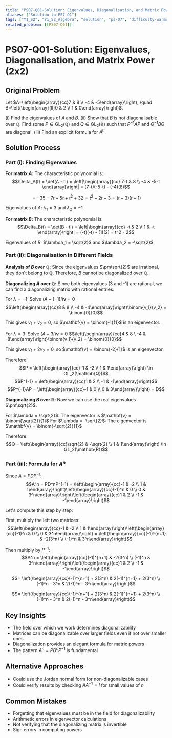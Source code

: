 ```yaml
---
title: "PS07-Q01-Solution: Eigenvalues, Diagonalisation, and Matrix Power (2x2)"
aliases: ["Solution to PS7 Q1"]
tags: ["Y1_S2", "Y1_S2_Algebra", "solution", "ps-07", "difficulty-warmup", "eigenvalues", "diagonalization", "field-extensions"]
related_problem: [[PS07-Q01]]
---
```


# PS07-Q01-Solution: Eigenvalues, Diagonalisation, and Matrix Power (2x2)

## Original Problem
Let $A=\left(\begin{array}{cc}7 & 8 \\ -4 & -5\end{array}\right), \quad B=\left(\begin{array}{ll}0 & 2 \\ 1 & 0\end{array}\right)$.

(i) Find the eigenvalues of $A$ and $B$.
(ii) Show that $B$ is not diagonalisable over $\mathbb{Q}$. Find some $P \in \mathrm{GL}_{2}(\mathbb{Q})$ and $Q \in \mathrm{GL}_{2}(\mathbb{R})$ such that $P^{-1} A P$ and $Q^{-1} B Q$ are diagonal.
(iii) Find an explicit formula for $A^{n}$.

## Solution Process

### Part (i): Finding Eigenvalues

**For matrix $A$:**
The characteristic polynomial is:
$$\Delta_A(t) = \det(A - tI) = \left|\begin{array}{cc}
7-t & 8 \\
-4 & -5-t
\end{array}\right| = (7-t)(-5-t) - (-4)(8)$$

$$= -35 - 7t + 5t + t^2 + 32 = t^2 - 2t - 3 = (t-3)(t+1)$$

Eigenvalues of $A$: $\lambda_1 = 3$ and $\lambda_2 = -1$

**For matrix $B$:**
The characteristic polynomial is:
$$\Delta_B(t) = \det(B - tI) = \left|\begin{array}{cc}
-t & 2 \\
1 & -t
\end{array}\right| = (-t)(-t) - (1)(2) = t^2 - 2$$

Eigenvalues of $B$: $\lambda_1 = \sqrt{2}$ and $\lambda_2 = -\sqrt{2}$

### Part (ii): Diagonalisation in Different Fields

**Analysis of $B$ over $\mathbb{Q}$:**
Since the eigenvalues $\pm\sqrt{2}$ are irrational, they don't belong to $\mathbb{Q}$. Therefore, $B$ cannot be diagonalized over $\mathbb{Q}$.

**Diagonalizing $A$ over $\mathbb{Q}$:**
Since both eigenvalues (3 and -1) are rational, we can find a diagonalizing matrix with rational entries.

For $\lambda = -1$: Solve $(A - (-1)I)\mathbf{v} = 0$
$$\left(\begin{array}{cc}8 & 8 \\ -4 & -4\end{array}\right)\binom{v_1}{v_2} = \binom{0}{0}$$

This gives $v_1 + v_2 = 0$, so $\mathbf{v} = \binom{-1}{1}$ is an eigenvector.

For $\lambda = 3$: Solve $(A - 3I)\mathbf{v} = 0$
$$\left(\begin{array}{cc}4 & 8 \\ -4 & -8\end{array}\right}\binom{v_1}{v_2} = \binom{0}{0}$$

This gives $v_1 + 2v_2 = 0$, so $\mathbf{v} = \binom{-2}{1}$ is an eigenvector.

Therefore:
$$P = \left(\begin{array}{cc}-1 & -2 \\ 1 & 1\end{array}\right) \in GL_2(\mathbb{Q})$$
$$P^{-1} = \left(\begin{array}{cc}1 & 2 \\ -1 & -1\end{array}\right)$$
$$P^{-1}AP = \left(\begin{array}{cc}-1 & 0 \\ 0 & 3\end{array}\right) = D$$

**Diagonalizing $B$ over $\mathbb{R}$:**
Now we can use the real eigenvalues $\pm\sqrt{2}$.

For $\lambda = \sqrt{2}$: The eigenvector is $\mathbf{v} = \binom{\sqrt{2}}{1}$
For $\lambda = -\sqrt{2}$: The eigenvector is $\mathbf{v} = \binom{-\sqrt{2}}{1}$

Therefore:
$$Q = \left(\begin{array}{cc}\sqrt{2} & -\sqrt{2} \\ 1 & 1\end{array}\right) \in GL_2(\mathbb{R})$$

### Part (iii): Formula for $A^n$

Since $A = PDP^{-1}$:
$$A^n = PD^nP^{-1} = \left(\begin{array}{cc}-1 & -2 \\ 1 & 1\end{array}\right)\left(\begin{array}{cc}(-1)^n & 0 \\ 0 & 3^n\end{array}\right)\left(\begin{array}{cc}1 & 2 \\ -1 & -1\end{array}\right)$$

Let's compute this step by step:

First, multiply the left two matrices:
$$\left(\begin{array}{cc}-1 & -2 \\ 1 & 1\end{array}\right)\left(\begin{array}{cc}(-1)^n & 0 \\ 0 & 3^n\end{array}\right) = \left(\begin{array}{cc}(-1)^{n+1} & -2(3^n) \\ (-1)^n & 3^n\end{array}\right)$$

Then multiply by $P^{-1}$:
$$A^n = \left(\begin{array}{cc}(-1)^{n+1} & -2(3^n) \\ (-1)^n & 3^n\end{array}\right)\left(\begin{array}{cc}1 & 2 \\ -1 & -1\end{array}\right)$$

$$= \left(\begin{array}{cc}(-1)^{n+1} + 2(3^n) & 2(-1)^{n+1} + 2(3^n) \\ (-1)^n - 3^n & 2(-1)^n - 3^n\end{array}\right)$$

$$= \left(\begin{array}{cc}(-1)^{n+1} + 2(3^n) & 2(-1)^{n+1} + 2(3^n) \\ (-1)^n - 3^n & 2(-1)^n - 3^n\end{array}\right)$$

## Key Insights
- The field over which we work determines diagonalizability
- Matrices can be diagonalizable over larger fields even if not over smaller ones
- Diagonalization provides an elegant formula for matrix powers
- The pattern $A^n = PD^nP^{-1}$ is fundamental

## Alternative Approaches
- Could use the Jordan normal form for non-diagonalizable cases
- Could verify results by checking $AA^{-1} = I$ for small values of $n$

## Common Mistakes
- Forgetting that eigenvalues must be in the field for diagonalizability
- Arithmetic errors in eigenvector calculations
- Not verifying that the diagonalizing matrix is invertible
- Sign errors in computing powers
